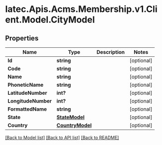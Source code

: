 # Iatec.Apis.Acms.Membership.v1.Client.Model.CityModel
## Properties

Name | Type | Description | Notes
------------ | ------------- | ------------- | -------------
**Id** | **string** |  | [optional] 
**Code** | **string** |  | [optional] 
**Name** | **string** |  | [optional] 
**PhoneticName** | **string** |  | [optional] 
**LatitudeNumber** | **int?** |  | [optional] 
**LongitudeNumber** | **int?** |  | [optional] 
**FormattedName** | **string** |  | [optional] 
**State** | [**StateModel**](StateModel.md) |  | [optional] 
**Country** | [**CountryModel**](CountryModel.md) |  | [optional] 

[[Back to Model list]](../README.md#documentation-for-models) [[Back to API list]](../README.md#documentation-for-api-endpoints) [[Back to README]](../README.md)

